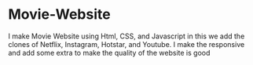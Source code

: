 # Movie-Website
I make Movie Website using Html, CSS, and Javascript in this we add the clones of Netflix, Instagram, Hotstar, and Youtube.
I make the responsive and add some extra to make the quality of the website is good

